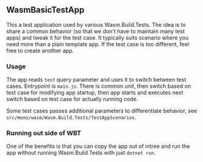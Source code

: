 ## WasmBasicTestApp

This a test application used by various Wasm.Build.Tests. The idea is to share a common behavior (so that we don't have to maintain many test apps) and tweak it for the test case.
It typically suits scenario where you need more than a plain template app. If the test case is too different, feel free to create another app.

### Usage

The app reads `test` query parameter and uses it to switch between test cases. Entrypoint is `main.js`.
There is common unit, then switch based on test case for modifying app startup, then app starts and executes next switch based on test case for actually running code.

Some test cases passes additional parameters to differentiate behavior, see `src/mono/wasm/Wasm.Build.Tests/TestAppScenarios`.

### Running out side of WBT

One of the benefits is that you can copy the app out of intree and run the app without running Wasm.Build.Tests with just `dotnet run`.